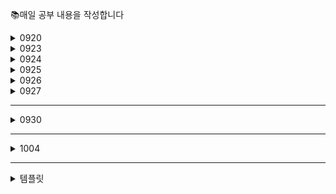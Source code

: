 📚매일 공부 내용을 작성합니다

<details>
<summary>0920</summary>
<div markdown="1">

웹브라우저는 어떤 파일을 읽어낼 수 있을까? 대표적으로 HTML
내부 스크립트 js 혹은 외부 js 가져와서 쓸 수 있음
**defer, async 옵션**
: 자스 실행할때 스크립트 실행 시점 조절
[참고](https://ko.javascript.info/script-async-defer)
defer: html 파싱과정에서 다운로드도 실행도 병렬로 수행

함수의 본질: 코드를 일괄적으로 실행시키는 것

내 작업공간이 루트폴더가 되도록
새폴더 생성 후 cd

```
npm init -y
npm install typescript -D (루트폴더에만)
npm install -D ts-node (루트폴더에만)
npx tsc -v
npx ts-node -v
```

view -> command Pallete -> 맨 아래 code runner 추가

```
# setting
# code-runner.excutorMap 추가
"code-runner.clearPreviousOutput": true,
"code-runner.executorMap": {
  "typescript": "node_modules/.bin/ts-node"
},
```

npx tsc -init

Symbol 타입 첨봄 ㅁㅊ
자스는 함수도 객체로 취급한다. 일급객체 검색 ㄱ
안녕

</div>
</details>

<details>
<summary>0923</summary>
<div markdown="2">

[엔피엠 트렌드](https://npmtrends.com)

리액트에서 클래스를 사용하지 않게된 계기
[확인](https://ko.legacy.reactjs.org/docs/hooks-intro-html#motivation)

가상 DOM이 실제 DOM보다 무조건적으로 빠른 것은 아니다
리액트는 실제 DOM을 기반으로 가상 DOM을 2개 만들고, 뭔가 업데이트가 생기면 업데이트 전/후 가상 DOM을 비교하면서 변경된 부분을 찾게 되는데요, 이 과정이 바로 Diffing(디핑)입니다.

```
업데이트 전
<div>
	<p>안녕하세요</p>
</div>

업데이트 후
<div>
	<p>안녕히계세요!</p>
</div>
```

상태가 변경될수 있는 동적인 콘텐츠보다 정적인 콘텐츠가 더 많다면, 특정 상황에서는 가상 DOM에서 Diffing을 진행하는 과정이 비효율적이고 느리다고 볼 수 있을 것 같습니다.
다만 그렇다고 해도 일반적인 경우에는 가상 DOM이 충분히 빠르기 때문에 굳이 이러한 이유로 가상 DOM을 사용하는 리액트를 기피해야 할 이유는 전혀 없다고 생각합니다

</div>
</details>

<details>
<summary>0924</summary>
<div markdown="3">

html+css 공부 필수다 꼭 해라 예..
프레임워크와 라이브러리의 차이: 개발자의 자유도 유무

```
npm create vite@latest (.)
cd 플젝명
```

[테일윈드 설치법](https://tailwindcss.com/docs/guides/vite)

npm: node package manager설치
npx: node package excute 실행

깃은 SSH로 쓰세용.. 넵
https://algoroot.tistory.com/16

```
로컬에 확인된 내용
git config --list
로컬명에 지정하기
git config --local user.name
git config --local user.email
```

나만의 스타터팩을 만들어서 활용하면 좋다!!

tailwindCss extension intelliSense어쩌구 깔면 편함

```
"css.lint.unknownAtRules": "ignore", // 추가 or 업데이트
```

모바일에서 호버 뻬기(잘 안되고 느려지니..)

```
/** @type {import('tailwindcss').Config} */
module.exports = {
  future: {
    hoverOnlyWhenSupported: true,
  },
}
```

링크든 뭐든 적용하면 그만~!
링크태그가 더 퍼포먼스가 좋음
input, url 불러오는건 CSS에서 파싱이 됨

리액트는 깊이우선탐색(DFS)으로 렌더링됨
콘솔 두번찍히는데 컴포넌트에 오류있는지 확인하려고 pre렌더링 후 보여줌
개발모드에서 찍히는데 strict모드 해제하면 해결되긴 함 크게 신경안써도됨

이벤트 객체 타입추론하는법

```
const onClick = (event: any) => {
    console.log(event);
  };

      <button
        onClick={(event) => onClick(event)}
```

우선 애니로 박고, 인라인 함수 만들어서 마우스 올려보면 객체값 나옴
'React.MouseEvent<HTMLButtonElement, MouseEvent>' 이런식으로

SPA의 특징 알아둘 것
type 빼놓는 파일 확장자가 ~.d.ts 이면 import 안해도 자동으로 인식함

```
export default function App() {
  const printHello = (name: string) => {
    alert("Hello, " + name);
  };
  return (
    <div>
      <h1>app component</h1>
      // 매개변수의 여부에 따라 달라짐
      1. 이벤트핸들러
      <button onClick={printHello}>click</button>
      2. 함수 호출
      <button onClick={() => printHello("jon")}>click</button>
    </div>
  );
}
```

props내릴때 요소말고 {children}:{children:ReactNode}로 내리는 이유: HTML 태그 인식됨
`<strong>얌미</strong>`

</div>
</details>

<details>
<summary>0925</summary>
<div markdown="4">

React.ComponentPropsWithoutRef<"HTML태그">
많이씁니덩
웹접근성!!! 마크업 단어 잘 쓸 것!!
번들러!!!!
항상 빌드속도와 렌더링을 신경쓸것

useId 리액트 훅 들어본사람... 완성되어있는 기능을 제공해주는 함수

```
<Input
                type="password"
                placeholder="Enter Password"
                value={password}
                onChange={(e) => setPassword(e.target.value)}
                autoComplete="off"
              />
```

validation 검증패키지 : 조드 ... 확인필

나 유효성 검사

```
 // 유효성 검사
    const [isUsernameValid, setIsUsernameValid] = useState(false);
    const [isPasswordValid, setIsPasswordValid] = useState(false);
    const [isEmailValid, setIsEmailValid] = useState(false);
    const [sendcode, setSendcode] = useState(false)
```

이렇게 했는데

```
const loginValid = email.trim() === password.trim()
이런식으로 트루만들기도 하네염
```

html은 조작이 가능하기 때문에 js로 유효성 검증필필

useRef는 JSX 요소 참조할 때 사용

```
 // 특정 JSX 요소 참조하고 시플때!!!
  const inputEl = useRef<HTMLInputElement>(null); //document.auerySelector('input')같은 거
    const onClickHandler = () => {
    if (email.trim() === "") {
      alert("이메일입력플리즈");
      inputEl.current?.focus();
      return;
    }
    if (password.trim() === "") {
      alert("비번입력플리즈");
      inputEl.current?.focus();
      return;
    }
  };

```

이럼 알림뜨고 커서가 자동으로 깜빡임 내가 원하는 인풋창에...

```
        <Input
          ref={inputEl}
          type="text"
          value={email}
          onChange={(e) => setEmail(e.target.value)}
        />

        일케했으 ㄹ때
        아래 오류남 without을 with으로 해줘야하는데 그럼 타입 지랄남
        type InputProps = Omit<React.ComponentPropsWithoutRef<"input">, "type"> & {
  type:
    | "text"
    | "password"
    | "email"
    | "number"
    | "tel"
    | "url"
    | "search"
    | "date"
    | "time"
    | "datetime-local"
    | "month"
    | "week"
    | "color";
};

그럼 어케 하냐?..

export default function Input(props: InputProps) {
  이 함수 표현식을 const로 수정하는 거임...
  글고 두번째 매개변수를 ref로 넘겨줌...
const Input = forwardRef<HTML.InputElement, InputProps>((props, ref) => {
  return ();
})

// Ref 속성 받을 때 쓰는 리액트만의 함수....
forwardRef()
```

자,, 고차원 컴포넌트가 뭔지 알면 댐....

</div>
</details>

<details>
<summary>0926</summary>
<div markdown="5">

생명주기는 useEffect로 다 관리가능
마운트/언마운트, 생성 등..
useEffect는 컴포넌트 관점임..
UI가 흔들리는건 신경X

부하있는컴포넌트에서 화면흔들리는게 보여주기싫다면 useLayoutEffect가 있음
레이아웃중심이라 컴포넌트 렌더링 후 UI 정리될때까지 화면노출X
상태값따라 컴포넌트가 달라지는 경우 사용

```
import { useLayoutEffect, useState } from "react";

export default function App() {
  const [count, setCount] = useState(0);
  const now = performance.now();
  while (performance.now() - now < 200) {
    // Artificial delay -- do nothing for 200ms
  }

  useLayoutEffect(() => {
    if (count === 10) setCount(0);
    console.log("useEffect");
  }, [count]);

  return (
    <>
      <div>count: {count}</div>
      <button onClick={() => setCount(10)}>upupup</button>
      {/* <Todo /> */}
    </>
  );
}

```

state lifting

UUID: 고유 아이디 만들어주는 라이브러리인데 id가 스트링으로 들어옴 ㅠㅠ
컴포넌트 분리안하면 리렌터링 효율적으로 제어 불가
리액트는 변경될때마다 렌더링되기땜에 메모이제이션 사용하는 편

**메모이제이션**
어차피 같은 값이면 재렌더링하지말고 메모리저장해놨다가 가져다 쓰자!!
가장 첫단계!!! 컴포넌트를 메모이제이션

자기값, props 변경되면 메모이제이션 작동안함

React.memo: 컴포넌트 메모이제이션할 때 씀
useCallback: 함수를 메모이제이션할 때
useMemo: 값을 메모이제이션할 때

useState는 렌더링의 영향을 안받음(약간 자동메모이제이션된것처럼)
그래서 투두만들때 투두리스트아이템 컴포넌트랑 삭제등록 함수만 메모이제이션해주면 투두리스트는 재렌더링여러번안됨

```
이전값참조할거면useCallback은 value로 써주어댐
todos.filter((todo)=>todo.id!==id) // 이렇게하면안댐
// 아래처럼
setTodos((todos) => todos.filter((todo) => todo.id !== id));
```

반복문에만 메모이제이션 잘해줘도 렌더링 문제 괘안아짐

**컨택스트**
프롭스 드릴링 해결하는 전역상태와
스케이트관리

useReducer(reducer, initialState)
( 리듀서 정의함수와, 초기값)

```

const reducer = (state: number, action: string) => {
  switch (action) {
    case "INCREMENT":
      return state + 1;
    case "DECREMENT":
      return state - 1;
    case "RESET":
      return 0;
    default:
      return state;
  }
};

export default function App() {
  // 리듀서썼을 때
  const [cnt, setCnt] = useReducer(reducer, 0);

  // 안썼을 때
  const [count, setCount] = useState(0);

  const incrementCount = () => {
    setCount((count) => count + 1);
  };

  const resetCount = () => {
    setCount(0);
  };
```

리듀서는 보통 src아래 reducer라고 폴더 따로 빼둠
useState라고 생각하면 편함

**context API**

1. createContext: 공급자 생성 (context 생성 혹은 Provide 생성)
2. 공급범위 지정 -> 생성된 공급자로 공급할 컴포넌트를 감싸줌
3. useContext(context): 공급한 데이터를 가져와서 사용

context 폴더 따로 빼서 관리하는 경우 많음
프롭스 넘 깊은데 전역관리애매한 변수일 때 굿인듯?
근데 렌더링 이슈 감안해야함 최적화필

</div>
</details>

<details>
<summary>0927</summary>
<div markdown="5">

```
const [formState, setFormState] = useSttate({
  name: "",
  email: ""
})

const conChangeFormState = (e) => {
  setFormState((formState) => ({
    ...formState,
    [e.target.name] : e.tartget.value
  }))
}
```

함수 로직 내부사이에 특정기능을 위해리액트 훅이 사용되었다면 커스텀훅
아니면 그냥 함수
**커스텀훅!!**
기존 훅을 더 디벨롭시키고 싶을 때

**REST API**
데이터 통신의 아키텍처 패턴 중 하나
상태를 표현하여 전송하는 API
자원기반
HTTM Method 사용

API 가 항상 빨리 올거라고 예상하지 마라!!!!!
사용자경험의 향상을 신경쓸 것!!

fetchData는 상위? 하위? 어디서 일어나야할까?
API의 성능에 따라 달라지겟지 위치는 크게 신경쓰이지 않겠지만
컴포넌트를 어케 구성하느냐에 따라
상위가 아니면 안되는 경우가 있다
설계차이지 성능차이는 없을거임

navigate("/") <- 이런식으로 쓰는걸 '프로그래밍 방식 페이지 이동'이라고 함
Link태그랑 차이?

reactrouterProvider router={router}
https://velog.io/@adultlee/createBrowserRouter를-통한-Router기능-추가

**Next.JS**

hydration: NExt.JS에서 자바스크립트를 입히는 과정
메말라있는 페이지가 hydration이 되면 자스가 뿌려지면 인터랙션이 생긴다
SEO 친화적으로 가려면 버튼쓰지말고
버튼처럼 생긴거 a태그로 하는게 조음

`npx create-next-app@latest`

</div>
</details>

---

<details>
<summary>0930</summary>
<div markdown="5">

**next.js 시작하기**

```
npx create-next-app@latest my-project --typescript --eslint
cd my-project
```

**스타일링**
모듈 CSS 추천, 테일윈드가 베스트

```
import styles from "./OOO.module.css"

{styles.title}
```

구글폰트 패키지가 있음
`next/font/google`
폰트함수 인스턴스는 폰트명에 올리면 확인 가능
서브셋 활용하면 특정 언어 글꼴만 불러와서 폰트 최적화 가능
한국어는 서브셋이 없지만, 애초에 \_KR 같이 preload를 false 하는 법도 있음

로컬에서 폰트사용하려면

```
// public/fonts/local_fonts.ts
import localFont from "next/font/local";
export const 글꼴 = localFont({
  src: [
    {
      path: "./local/글꼴.woff2",
    },
    {
      path: "./local/글꼴.woff",
    },
  ],
});
```

외부 이미지 가져올 때 추가설정 필

```
// next.config.mjs
/** @type {import('next').NextConfig} */
const nextConfig = {
  images: {
    remotePatterns: [
      {
        protocol: "https",
        hostname: "주소.com",
        port: "",
      },
    ],
  },
};

export default nextConfig;
```

Image태그에 width, heigth 필수
로딩 priority ={true} 설정하면 시의적절하게 중요한 페이지에서 사용가능

**라우팅, 라우터, 라우트**
: 사용자가 요청한 URL에 따라 어떤 페이지 보여줄지 결정하는 과정
앱라우팅으로 URL과 페이지 파일 연결

라우터: 라우팅 관리하고 처리하는 기능 제공 도구
next/navigation

라우트: URL과 특정 컴포넌트간 매핑

**앱라우팅**

```
중첩 다이나믹
app/
└── diary/
    ├── page.tsx - /diary
    └── [id]/
        ├── page.tsx -- /diary/1 or /diary/2 or /diary/3...
        └── comment/
            └── [reviewId]/
                └── page.tsx. -- /diary/2/comment/1
```

```
포괄적 경로(실무잘안씀)
const Docs = ({
  params,
}: {
  params: {
    slug: string[];
  };
}) => {
  console.log(params); // /docs 이후의 경로가 배열로 들어감 ex_/docs/1/user/1 -> [1, user, 1]
  return (
    <>
      <h1>Docs Component</h1>
    </>
  );
};
export default Docs;
```

그룹폴더 (폴더명): 괄호씌운 폴더는 개발에서만 묶여있고 실제론 X, layout 같은 공통 컴포넌트 슬쩍 묶을 때 굿..
프라이빗 폴더: 폴더 앞에 \_utils 이런식으로 언더스코어 붙이기

layout에 html, body 태그 쓰는 건 최상위만

**시스템파일**
page.tsx
중첩..?
layout.tsx
중첩가능 최상위루트만 html, body태그 사용 가능하고 나머지는 안쓰는게 좋음
not-found.tsx
중첩사용 가능하지만 navigation의 notFount(); 호출해서 써야함
error.tsx
"use client" 필수

타입 알고싶을 때 consolo.log(props) 해봇셈

**메타데이터**

function generateMetadate({props}: {parks})

정의는 layout에 해주면 좋음

```
단일페이지
export const metadata = {
  title: "Blog | Sucoding",
};
```

```
import React from "react";

export async function generateMetadata({
  params,
}: {
  params: { id: string };
}) {
  const { id } = params;
  return {
    title: `Blog ${id} | Sucoding`,
  };
}

export default function BlogPost({ params }: { params: { id: string } }) {
  const { id } = params;
  return (
    <div>
      <h1>Blog Post {id}</h1>
    </div>
  );
}

```

```
루트

export const metadata = {
  title: {
    template: "Register | farmirang",
    default: "for farmers | farmirang"
    }
  description: "community for urban farmers"
};
```

</div>
</details>

---

<details>
<summary>1004</summary>
<div markdown="5">

머고 왜 갑자기 배포하뇨

vercel 로그인해서 플젝생성 -> 깃허브 임포트 -> 빌드해보면 됨
환경변수는 env.local에 있는거 똑같이 옮겨서 빌드 같이해주셈

```
NEXT_PUBLIC_DOMAIN_URL=http://localhost:3000
NEXT_PUBLIC_TMDB_URL=https://api.themoviedb.org/3/movie
NEXT_PUBLIC_TMDB_KEY=ey어쩌구
```

빌드완료되면 vercel 셋팅 들어가서

```
NEXT_PUBLIC_DOMAIN_URL=버셀배포주소
```

로 환경변수 변경? 등록해주고 나머지는 그대로 등록해주면 됨

CI/CD 자동으로 구축돼서 커밋푸쉬하면 자동빌드됨 근데
`at process.processTicksAndRejections (node:internal/process/task_queues:95:5)`
오류 이지랄
그럼 주석하고 배포햇다가 다시 주석풀고 재배포하면 해결됨

```
000@000ui-MacBookPro server-action % npx vercel link
Vercel CLI 37.6.1
> No existing credentials found. Please log in:
? Log in to Vercel Continue with GitHub
> Please visit the following URL in your web browser:
> Success! GitHub authentication complete for 0000@mail.com
? Set up “~/Desktop/server-action”? yes
? Which scope should contain your project? printilikepenguin's projects
? Link to existing project? yes
? What’s the name of your existing project?
000@000ui-MacBookPro server-action % npx vercel link
Vercel CLI 37.6.1
? Set up “~/Desktop/server-action”? yes
? Which scope should contain your project? printilikepenguin's projects
? Found project “printilikepenguins-projects/server-action”. Link to it? yes
✅  Linked to printilikepenguins-projects/server-action (created .vercel)
000@000ui-MacBookPro server-action % ver env pull .env.development.local
ver env pull .env.development.local
zsh: command not found: ver
000@000ui-MacBookPro server-action % vercel env pull .env.development.local
zsh: command not found: vercel
000@000ui-MacBookPro server-action % ;2B;2B
```

supabase: 로그인 연동
next.auth 써도 괜찮음

</div>
</details>

---

<details>
<summary>템플릿</summary>
<div markdown="5">

</div>
</details>
